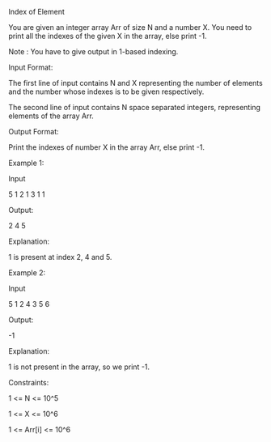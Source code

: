 Index of Element

You are given an integer array Arr of size N and a number X. You need to print all the indexes of the given X in the array, else print -1.

Note : You have to give output in 1-based indexing.

Input Format:

The first line of input contains N and X representing the number of elements and the number whose indexes is to be given respectively.

The second line of input contains N space separated integers, representing elements of the array Arr.

Output Format:

Print the indexes of number X in the array Arr, else print -1.

Example 1:

Input

5 1
2 1 3 1 1

Output:

2 4 5

Explanation:

1 is present at index 2, 4 and 5.

Example 2:

Input

5 1
2 4 3 5 6

Output:

-1

Explanation:

1 is not present in the array, so we print -1.

Constraints:

1 <= N <= 10^5

1 <= X <= 10^6

1 <= Arr[i] <= 10^6
